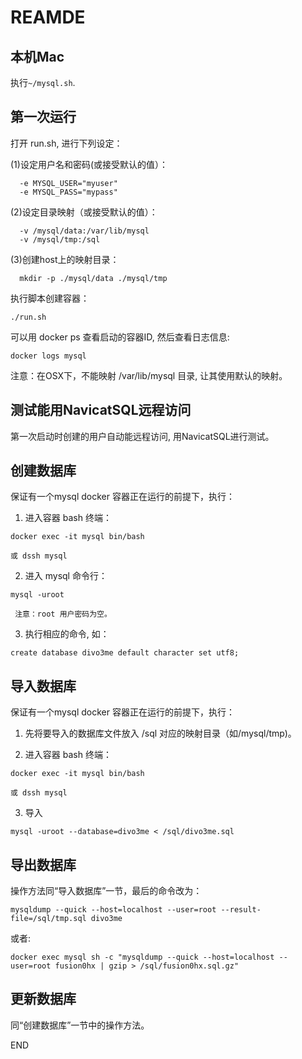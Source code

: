 REAMDE
======

本机Mac
---

执行`~/mysql.sh`.

第一次运行
----------

  打开 run.sh, 进行下列设定：

  (1)设定用户名和密码(或接受默认的值）：

      -e MYSQL_USER="myuser"
      -e MYSQL_PASS="mypass"

  (2)设定目录映射（或接受默认的值）：

      -v /mysql/data:/var/lib/mysql
      -v /mysql/tmp:/sql

  (3)创建host上的映射目录：

      mkdir -p ./mysql/data ./mysql/tmp

  执行脚本创建容器：

    ./run.sh

  可以用 docker ps 查看启动的容器ID, 然后查看日志信息:

    docker logs mysql

  注意：在OSX下，不能映射 /var/lib/mysql 目录,  让其使用默认的映射。

测试能用NavicatSQL远程访问
------------------------

  第一次启动时创建的用户自动能远程访问, 用NavicatSQL进行测试。

创建数据库
----------

  保证有一个mysql docker 容器正在运行的前提下，执行：

  1. 进入容器 bash 终端：

    docker exec -it mysql bin/bash

    或 dssh mysql

  2. 进入 mysql 命令行：

    mysql -uroot

     注意：root 用户密码为空。

  3. 执行相应的命令, 如：

    create database divo3me default character set utf8;

导入数据库
----------

  保证有一个mysql docker 容器正在运行的前提下，执行：

  1. 先将要导入的数据库文件放入 /sql 对应的映射目录（如/mysql/tmp)。

  2. 进入容器 bash 终端：

    docker exec -it mysql bin/bash

    或 dssh mysql

  3. 导入

    mysql -uroot --database=divo3me < /sql/divo3me.sql

导出数据库
----------

  操作方法同“导入数据库”一节，最后的命令改为：

    mysqldump --quick --host=localhost --user=root --result-file=/sql/tmp.sql divo3me

  或者:

    docker exec mysql sh -c "mysqldump --quick --host=localhost --user=root fusion0hx | gzip > /sql/fusion0hx.sql.gz"

更新数据库
----------

  同“创建数据库”一节中的操作方法。

END


